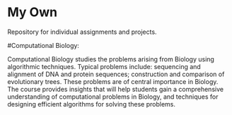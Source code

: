My Own
=====

Repository for individual assignments and projects.

#Computational Biology: 

Computational Biology studies the problems arising from Biology using algorithmic techniques. Typical problems include: sequencing and alignment of DNA and protein sequences; construction and comparison of evolutionary trees. These problems are of central importance in Biology. The course provides insights that will help students gain a comprehensive understanding of computational problems in Biology, and techniques for designing efficient algorithms for solving these problems. 